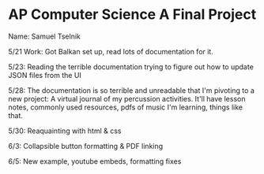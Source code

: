 # AP Computer Science A Final Project
Name: Samuel Tselnik

5/21 Work: Got Balkan set up, read lots of documentation for it.

5/23: Reading the terrible documentation trying to figure out how to update JSON files from the UI

5/28: The documentation is so terrible and unreadable that I'm pivoting to a new project: A virtual journal of my percussion activities. It'll have lesson notes, commonly used resources, pdfs of music I'm learning, things like that.

5/30: Reaquainting with html & css

6/3: Collapsible button formatting & PDF linking

6/5: New example, youtube embeds, formatting fixes